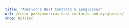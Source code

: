 ```yaml
---
title: "America's Best Contacts & Eyeglasses"
url: /cedar-park/americas-best-contacts-und-eyeglasses/
shop: Optiker
---
```

